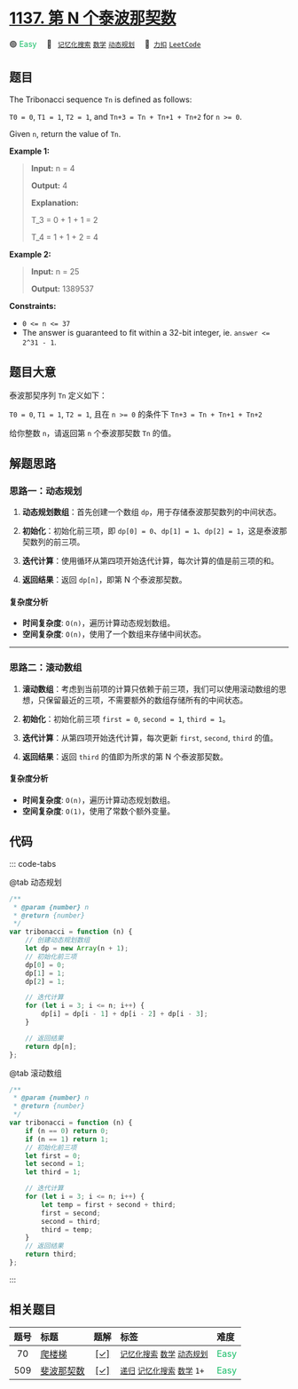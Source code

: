 # [1137. 第 N 个泰波那契数](https://2xiao.github.io/leetcode-js/problem/1137.html)

🟢 <font color=#15bd66>Easy</font>&emsp; 🔖&ensp; [`记忆化搜索`](/tag/memoization.md) [`数学`](/tag/math.md) [`动态规划`](/tag/dynamic-programming.md)&emsp; 🔗&ensp;[`力扣`](https://leetcode.cn/problems/n-th-tribonacci-number) [`LeetCode`](https://leetcode.com/problems/n-th-tribonacci-number)

## 题目

The Tribonacci sequence `Tn` is defined as follows:

`T0 = 0`, `T1 = 1`, `T2 = 1`, and `Tn+3 = Tn + Tn+1 + Tn+2` for `n >= 0`.

Given `n`, return the value of `Tn`.

**Example 1:**

> **Input:** n = 4
>
> **Output:** 4
>
> **Explanation:**
>
> T_3 = 0 + 1 + 1 = 2
>
> T_4 = 1 + 1 + 2 = 4

**Example 2:**

> **Input:** n = 25
>
> **Output:** 1389537

**Constraints:**

- `0 <= n <= 37`
- The answer is guaranteed to fit within a 32-bit integer, ie. `answer <= 2^31 - 1`.

## 题目大意

泰波那契序列 `Tn` 定义如下：

`T0 = 0`, `T1 = 1`, `T2 = 1`, 且在 `n >= 0` 的条件下 `Tn+3 = Tn + Tn+1 + Tn+2`

给你整数 `n`，请返回第 `n` 个泰波那契数 `Tn` 的值。

## 解题思路

### 思路一：动态规划

1. **动态规划数组**：首先创建一个数组 `dp`，用于存储泰波那契数列的中间状态。

2. **初始化**：初始化前三项，即 `dp[0] = 0`、`dp[1] = 1`、`dp[2] = 1`，这是泰波那契数列的前三项。

3. **迭代计算**：使用循环从第四项开始迭代计算，每次计算的值是前三项的和。

4. **返回结果**：返回 `dp[n]`，即第 N 个泰波那契数。

#### 复杂度分析

- **时间复杂度**: `O(n)`，遍历计算动态规划数组。
- **空间复杂度**: `O(n)`，使用了一个数组来存储中间状态。

---

### 思路二：滚动数组

1. **滚动数组**：考虑到当前项的计算只依赖于前三项，我们可以使用滚动数组的思想，只保留最近的三项，不需要额外的数组存储所有的中间状态。

2. **初始化**：初始化前三项 `first = 0`, `second = 1`, `third = 1`。

3. **迭代计算**：从第四项开始迭代计算，每次更新 `first`, `second`, `third` 的值。

4. **返回结果**：返回 `third` 的值即为所求的第 N 个泰波那契数。

#### 复杂度分析

- **时间复杂度**: `O(n)`，遍历计算动态规划数组。
- **空间复杂度**: `O(1)`，使用了常数个额外变量。

## 代码

::: code-tabs

@tab 动态规划

```javascript
/**
 * @param {number} n
 * @return {number}
 */
var tribonacci = function (n) {
	// 创建动态规划数组
	let dp = new Array(n + 1);
	// 初始化前三项
	dp[0] = 0;
	dp[1] = 1;
	dp[2] = 1;

	// 迭代计算
	for (let i = 3; i <= n; i++) {
		dp[i] = dp[i - 1] + dp[i - 2] + dp[i - 3];
	}

	// 返回结果
	return dp[n];
};
```

@tab 滚动数组

```javascript
/**
 * @param {number} n
 * @return {number}
 */
var tribonacci = function (n) {
	if (n == 0) return 0;
	if (n == 1) return 1;
	// 初始化前三项
	let first = 0;
	let second = 1;
	let third = 1;

	// 迭代计算
	for (let i = 3; i <= n; i++) {
		let temp = first + second + third;
		first = second;
		second = third;
		third = temp;
	}
	// 返回结果
	return third;
};
```

:::

## 相关题目

<!-- prettier-ignore -->
| 题号 | 标题 | 题解 | 标签 | 难度 |
| :------: | :------ | :------: | :------ | :------ |
| 70 | [爬楼梯](https://leetcode.com/problems/climbing-stairs) | [[✓]](/problem/0070.md) |  [`记忆化搜索`](/tag/memoization.md) [`数学`](/tag/math.md) [`动态规划`](/tag/dynamic-programming.md) | <font color=#15bd66>Easy</font> |
| 509 | [斐波那契数](https://leetcode.com/problems/fibonacci-number) | [[✓]](/problem/0509.md) |  [`递归`](/tag/recursion.md) [`记忆化搜索`](/tag/memoization.md) [`数学`](/tag/math.md) `1+` | <font color=#15bd66>Easy</font> |